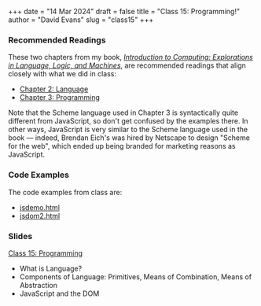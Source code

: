 +++
date = "14 Mar 2024"
draft = false
title = "Class 15: Programming!"
author = "David Evans"
slug = "class15"
+++

### Recommended Readings

These two chapters from my book, [_Introduction to Computing: Explorations in Language, Logic, and Machines_](https://computingbook.org/), are recommended readings that align closely with what we did in class:

- [Chapter 2: Language](https://computingbook.org/Language.pdf)
- [Chapter 3: Programming](https://computingbook.org/Programming.pdf)

Note that the Scheme language used in Chapter 3 is syntactically quite different from JavaScript, so don't get confused by the examples there. In other ways, JavaScript is very similar to the Scheme language used in the book &mdash; indeed, Brendan Eich's was hired by Netscape to design "Scheme for the web", which ended up being branded for marketing reasons as JavaScript.

### Code Examples

The code examples from class are:

- [jsdemo.html](/jsdemo.html)
- [jsdom2.html](/jsdom2.html)

### Slides

[Class 15: Programming](https://www.dropbox.com/s/trt9rxbjwkjuezk/cs1010-class15.pdf?dl=0)

- What is Language?
- Components of Language: Primitives, Means of Combination, Means of Abstraction
- JavaScript and the DOM
